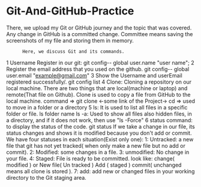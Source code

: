 # Git-And-GitHub-Practice
There, we upload my Git or GitHub journey and the topic that was covered.
Any change in GitHub is a committed change.
Committee means saving the screenshots of my file and storing them in memory.  

          Here, we discuss Git and its commands.
  1 Username Register in our git:
            git config-- global user.name "user name";
  2 Register the email address that you used on the github.
            git config-- global user.email "example@gmail.com"
  3 Show the Username and userEmail registered successfully/.
          git  config list
  4 Clone: Cloning a repository on our local machine.
          There are two things that are local(machine or laptop) and remote(That file on Github).
          Clone is used to copy a file from GitHub to the local machine.
     command =>     git clone <-some link of the Project->
          cd => used to move in a folder or a directory 
  5 ls: It is used to list all files in a specific folder or file.
            ls folder name
    ls -a: Used to show all files also hidden files, in a directory, and if it does not work, then use "ls -Force"
  6 status command: to display the status of the code.
          git status
If we take a change in our file, its status changes and shows it is modified because you don't add or commit.
 We have four statuses in each situation(Exist only one):
           1: Untracked: a new file that git has not yet tracked( when only make a new file but no add or commit).
           2: Modified:  some changes in a file.
           3: unmodified: No change in your file.
           4: Staged: File is ready to be committed. 
          look like:
                    change( modified ) or New file( Un tracked )
                    Add ( staged )
                    commit( unchanged means all clone is stored ).
  7: add: add new or changed files in your working directory to the Git staging area.
          









